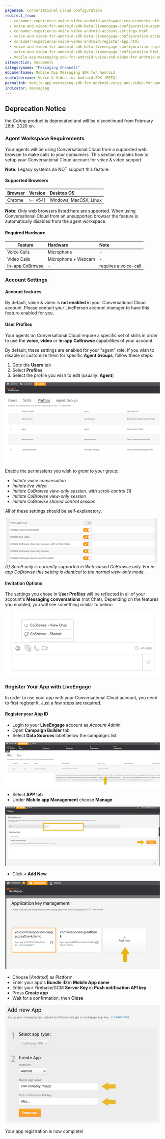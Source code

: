 ```yaml
---
pagename: Conversational Cloud Configuration
redirect_from:
  - consumer-experience-voice-video-android-workspace-requirements.html
  - voice-and-video-for-android-sdk-beta-liveengage-configuration-agent-workspace-requirements.html
  - consumer-experience-voice-video-android-account-settings.html
  - voice-and-video-for-android-sdk-beta-liveengage-configuration-account-settings.html
  - consumer-experience-voice-video-android-register-app.html
  - voice-and-video-for-android-sdk-beta-liveengage-configuration-register-your-app.html
  - voice-and-video-for-android-sdk-beta-liveengage-configuration.html
  - mobile-app-messaging-sdk-for-android-voice-and-video-for-android-sdk-beta-liveengage-configuration.html
sitesection: Documents
categoryname: "Messaging Channels"
documentname: Mobile App Messaging SDK for Android
subfoldername: Voice & Video for Android SDK (BETA)
permalink: mobile-app-messaging-sdk-for-android-voice-and-video-for-android-sdk-beta-conversational-cloud-configuration.html
indicator: messaging
---
```


<div class="important">
<h2>Deprecation Notice</h2>

the CoApp product is deprecated and will be discontinued from February 28th, 2020 on.
</div>

### Agent Workspace Requirements

Your agents will be using Conversational Cloud from a supported web browser to make calls to your consumers. This section explains how to setup your Conversational Cloud account for voice & video support.

**Note:** Legacy systems do NOT support this feature.

#### Supported Browsers

| Browser | Version |  Desktop OS |
| ------------- |:-------------:|:-------------|
| Chrome |  >= v54)  | Windows, MacOSX, Linux |

**Note:** Only web browsers listed here are supported. When using Conversational Cloud from an unsupported browser the feature is automatically disabled from the agent workspace.

#### Required Hardware

| Feature	| Hardware | Note |
| --------|:---------|:-----|
| Voice Calls |	Microphone | - |
| Video Calls |	Microphone + Webcam |	- |
| In-app CoBrowse |	- | requires a voice-call |

### Account Settings

#### Account features

By default, voice & video is __not enabled__ in your Conversational Cloud account. Please contact your LivePerson account manager to have this feature enabled for you.

#### User Profiles

Your agents on Conversational Cloud require a specific set of skills in order to use the **voice**, **video** or **In-app CoBrowse** capabilities of your account.

By default, these settings are enabled for your "agent" role. If you wish to disable or customize them for specific **Agent Groups**, follow these steps:

  1. Goto the **Users** tab
  2. Select **Profiles**
  3. Select the profile you wish to edit (usually: __Agent__)


![Profiles1](img/le_profiles_01.png)

Enable the permissions you wish to _grant_ to your group:

  *  _Initiate voice conversation_
  *  _Initiate live video_
  *  _Initiate CoBrowse view-only session, with scroll-control_ (1)
  *  _Initiate CoBrowse view-only session_
  *  _Initiate CoBrowse shared control session_

All of these settings should be self-explanatory.


![Profiles2](img/le_profiles_02.png)
_(1) Scroll-only is currently supported in Web-based CoBrowse only. For in-app CoBrowse this setting is identical to the normal view-only mode._


#### Invitation Options
The settings you chose in **User Profiles** will be reflected in all of your account's **Messaging conversations** (not Chat). Depending on the features you enabled, you will see something similar to below:

  ![Conversation Features](img/le_conv_features.png)

### Register Your App with LiveEngage

In order to use your app with your Conversational Cloud account, you need to first register it. Just a few steps are required.

#### Register your App ID

  * Login to your **LiveEngage** account as _Account Admin_
  * Open **Campaign Builder** tab
  * Select **Data Sources** label below the campaigns list

![Data Sources](img/le_campaigns_datasources.png)

  * Select **APP** tab
  * Under **Mobile app Management** choose **Manage**

![Data Sources Apps](img/le_campaigns_datasources_apps.png)

  * Click **+ Add New**

![Data Sources App2](img/le_campaigns_datasources_apps_02.png)

  * Choose [*Android*] as Platform
  * Enter your app's **Bundle ID** in **Mobile App name**
  * Enter your Firebase/GCM **Server Key** in **Push notification API key**
  * Press __Create app__
  * Wait for a confirmation, then __Close__

![Data Sources Android](img/le_campaigns_datasources_apps_03_android.png)

Your app registration is now complete!

